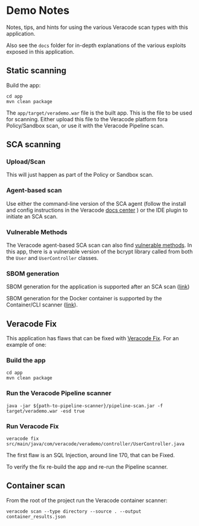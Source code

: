 # Demo Notes

Notes, tips, and hints for using the various Veracode scan types with this application.

Also see the `docs` folder for in-depth explanations of the various exploits exposed in this application.

## Static scanning

Build the app:

	cd app
	mvn clean package

The `app/target/verademo.war` file is the built app.  This is the file to be used for scanning.  Either upload this file to the Veracode platform fora Policy/Sandbox scan, or use it with the Veracode Pipeline scan.

## SCA scanning

### Upload/Scan

This will just happen as part of the Policy or Sandbox scan.

### Agent-based scan

Use either the command-line version of the SCA agent (follow the install and config instructions in the Veracode [docs center](https://docs.veracode.com/r/c_sc_what_is) ) or the IDE plugin to initiate an SCA scan.

### Vulnerable Methods

The Veracode agent-based SCA scan can also find [vulnerable methods](https://docs.veracode.com/r/Finding_and_Fixing_Vulnerabilities#fixing-vulnerable-methods).  In this app, there is a vulnerable version of the bcrypt library called from both the `User` and `UserController` classes.

### SBOM generation

SBOM generation for the application is supported after an SCA scan ([link](https://docs.veracode.com/r/Generating_a_Software_Bill_of_Materials_SBOM_for_Upload_Scans)) 

SBOM generation for the Docker container is supported by the Container/CLI scanner ([link](https://docs.veracode.com/r/veracode_sbom)).

## Veracode Fix

This application has flaws that can be fixed with [Veracode Fix](https://docs.veracode.com/r/veracode_fix).  For an example of one:

### Build the app

	cd app
	mvn clean package

### Run the Veracode Pipeline scanner

	java -jar ${path-to-pipeline-scanner}/pipeline-scan.jar -f target/verademo.war -esd true 

### Run Veracode Fix

	veracode fix src/main/java/com/veracode/verademo/controller/UserController.java

The first flaw is an SQL Injection, around line 170, that can be Fixed.

To verify the fix re-build the app and re-run the Pipeline scanner. 

## Container scan

From the root of the project run the Veracode container scanner:

	veracode scan --type directory --source . --output container_results.json	